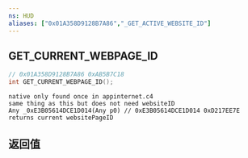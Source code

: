 ```yaml
---
ns: HUD
aliases: ["0x01A358D9128B7A86","_GET_ACTIVE_WEBSITE_ID"]
---
```

## GET_CURRENT_WEBPAGE_ID

```c
// 0x01A358D9128B7A86 0xAB5B7C18
int GET_CURRENT_WEBPAGE_ID();
```

```
native only found once in appinternet.c4  
same thing as this but does not need websiteID  
Any _0xE3B05614DCE1D014(Any p0) // 0xE3B05614DCE1D014 0xD217EE7E  
returns current websitePageID  
```

## 返回值
